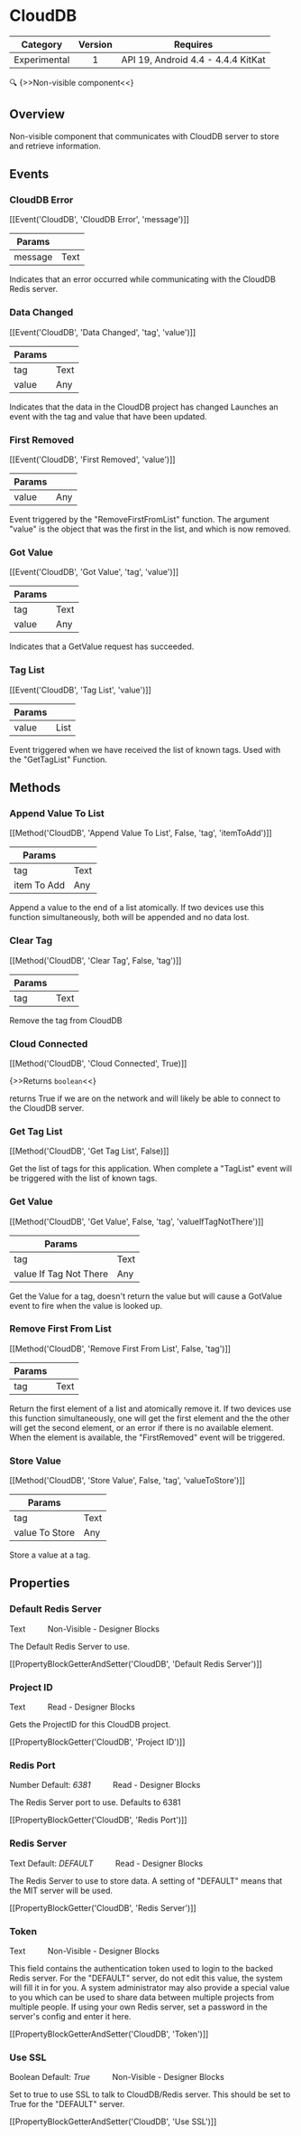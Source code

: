 # CloudDB

| Category | Version | Requires |
|:--------:|:-------:|:--------:|
|Experimental|1|API 19, Android 4.4 - 4.4.4 KitKat|

:mag: {>>Non-visible component<<}

## Overview

Non-visible component that communicates with CloudDB server to store and retrieve information.

## Events

### CloudDB Error

[[Event('CloudDB', 'CloudDB Error', 'message')]]

| Params | []() |
|--------|------|
|message|Text|


Indicates that an error occurred while communicating with the CloudDB Redis server.

### Data Changed

[[Event('CloudDB', 'Data Changed', 'tag', 'value')]]

| Params | []() |
|--------|------|
|tag|Text|
|value|Any|


Indicates that the data in the CloudDB project has changed
Launches an event with the tag and value that have been updated.

### First Removed

[[Event('CloudDB', 'First Removed', 'value')]]

| Params | []() |
|--------|------|
|value|Any|


Event triggered by the "RemoveFirstFromList" function. The argument "value" is the object that was the first in the list, and which is now removed.

### Got Value

[[Event('CloudDB', 'Got Value', 'tag', 'value')]]

| Params | []() |
|--------|------|
|tag|Text|
|value|Any|


Indicates that a GetValue request has succeeded.

### Tag List

[[Event('CloudDB', 'Tag List', 'value')]]

| Params | []() |
|--------|------|
|value|List|


Event triggered when we have received the list of known tags. Used with the "GetTagList" Function.

## Methods

### Append Value To List

[[Method('CloudDB', 'Append Value To List', False, 'tag', 'itemToAdd')]]

| Params | []() |
|--------|------|
|tag|Text|
|item To Add|Any|


Append a value to the end of a list atomically. If two devices use this function simultaneously, both will be appended and no data lost.

### Clear Tag

[[Method('CloudDB', 'Clear Tag', False, 'tag')]]

| Params | []() |
|--------|------|
|tag|Text|


Remove the tag from CloudDB

### Cloud Connected

[[Method('CloudDB', 'Cloud Connected', True)]]

{>>Returns `boolean`<<}

returns True if we are on the network and will likely be able to connect to the CloudDB server.

### Get Tag List

[[Method('CloudDB', 'Get Tag List', False)]]

Get the list of tags for this application. When complete a "TagList" event will be triggered with the list of known tags.

### Get Value

[[Method('CloudDB', 'Get Value', False, 'tag', 'valueIfTagNotThere')]]

| Params | []() |
|--------|------|
|tag|Text|
|value If Tag Not There|Any|


Get the Value for a tag, doesn't return the value but will cause a GotValue event to fire when the value is looked up.

### Remove First From List

[[Method('CloudDB', 'Remove First From List', False, 'tag')]]

| Params | []() |
|--------|------|
|tag|Text|


Return the first element of a list and atomically remove it. If two devices use this function simultaneously, one will get the first element and the the other will get the second element, or an error if there is no available element. When the element is available, the "FirstRemoved" event will be triggered.

### Store Value

[[Method('CloudDB', 'Store Value', False, 'tag', 'valueToStore')]]

| Params | []() |
|--------|------|
|tag|Text|
|value To Store|Any|


Store a value at a tag.

## Properties

### Default Redis Server

<span class="chip chip-text">Text</span>&nbsp;&nbsp;&nbsp;&nbsp;&nbsp;&nbsp;&nbsp;&nbsp;&nbsp;&nbsp;<span class="chip chip-rw">Non-Visible</span> - <span class="chip chip-bd">Designer</span> <span class="chip chip-bd">Blocks</span> 

The Default Redis Server to use.

[[PropertyBlockGetterAndSetter('CloudDB', 'Default Redis Server')]]

### Project ID

<span class="chip chip-text">Text</span>&nbsp;&nbsp;&nbsp;&nbsp;&nbsp;&nbsp;&nbsp;&nbsp;&nbsp;&nbsp;<span class="chip chip-rw">Read</span> - <span class="chip chip-bd">Designer</span> <span class="chip chip-bd">Blocks</span> 

Gets the ProjectID for this CloudDB project.

[[PropertyBlockGetter('CloudDB', 'Project ID')]]

### Redis Port

<span class="chip chip-number">Number</span> <span class="chip chip-number">Default: <i>6381</i></span>&nbsp;&nbsp;&nbsp;&nbsp;&nbsp;&nbsp;&nbsp;&nbsp;&nbsp;&nbsp;<span class="chip chip-rw">Read</span> - <span class="chip chip-bd">Designer</span> <span class="chip chip-bd">Blocks</span> 

The Redis Server port to use. Defaults to 6381

[[PropertyBlockGetter('CloudDB', 'Redis Port')]]

### Redis Server

<span class="chip chip-text">Text</span> <span class="chip chip-text">Default: <i>DEFAULT</i></span>&nbsp;&nbsp;&nbsp;&nbsp;&nbsp;&nbsp;&nbsp;&nbsp;&nbsp;&nbsp;<span class="chip chip-rw">Read</span> - <span class="chip chip-bd">Designer</span> <span class="chip chip-bd">Blocks</span> 

The Redis Server to use to store data. A setting of "DEFAULT" means that the MIT server will be used.

[[PropertyBlockGetter('CloudDB', 'Redis Server')]]

### Token

<span class="chip chip-text">Text</span>&nbsp;&nbsp;&nbsp;&nbsp;&nbsp;&nbsp;&nbsp;&nbsp;&nbsp;&nbsp;<span class="chip chip-rw">Non-Visible</span> - <span class="chip chip-bd">Designer</span> <span class="chip chip-bd">Blocks</span> 

This field contains the authentication token used to login to the backed Redis server. For the "DEFAULT" server, do not edit this value, the system will fill it in for you. A system administrator may also provide a special value to you which can be used to share data between multiple projects from multiple people. If using your own Redis server, set a password in the server's config and enter it here.

[[PropertyBlockGetterAndSetter('CloudDB', 'Token')]]

### Use SSL

<span class="chip chip-boolean">Boolean</span> <span class="chip chip-boolean">Default: <i>True</i></span>&nbsp;&nbsp;&nbsp;&nbsp;&nbsp;&nbsp;&nbsp;&nbsp;&nbsp;&nbsp;<span class="chip chip-rw">Non-Visible</span> - <span class="chip chip-bd">Designer</span> <span class="chip chip-bd">Blocks</span> 

Set to true to use SSL to talk to CloudDB/Redis server. This should be set to True for the "DEFAULT" server.

[[PropertyBlockGetterAndSetter('CloudDB', 'Use SSL')]]